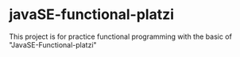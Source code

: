 # javaSE-functional-platzi
This project is for practice functional programming with the basic of "JavaSE-Functional-platzi"
